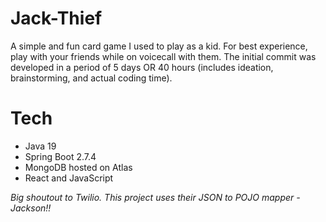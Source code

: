 # Jack-Thief

A simple and fun card game I used to play as a kid. For best experience, play with your friends while on voicecall with them. The initial commit was developed in a period of 5 days OR 40 hours (includes ideation, brainstorming, and actual coding time).

# Tech
- Java 19
- Spring Boot 2.7.4
- MongoDB hosted on Atlas
- React and JavaScript

*Big shoutout to Twilio. This project uses their JSON to POJO mapper - Jackson!!*
